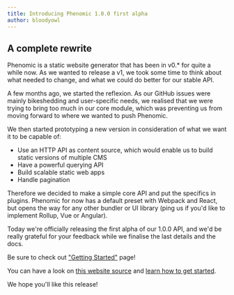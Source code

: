 ```yaml
---
title: Introducing Phenomic 1.0.0 first alpha
author: bloodyowl
---
```


## A complete rewrite

Phenomic is a static website generator that has been in v0.\* for quite a while
now. As we wanted to release a v1, we took some time to think about what needed
to change, and what we could do better for our stable API.

A few months ago, we started the reflexion. As our GitHub issues were mainly
bikeshedding and user-specific needs, we realised that we were trying to bring
too much in our core module, which was preventing us from moving forward to
where we wanted to push Phenomic.

We then started prototyping a new version in consideration of what we want it to
be capable of:

- Use an HTTP API as content source, which would enable us to build static
  versions of multiple CMS
- Have a powerful querying API
- Build scalable static web apps
- Handle pagination

Therefore we decided to make a simple core API and put the specifics in plugins.
Phenomic for now has a default preset with Webpack and React, but opens the way
for any other bundler or UI library (ping us if you'd like to implement Rollup,
Vue or Angular).

Today we're officially releasing the first alpha of our 1.0.0 API, and we'd be
really grateful for your feedback while we finalise the last details and the
docs.

Be sure to check out ["Getting Started"](https://phenomic.io/en/tutorials/)
page!

You can have a look on
[this website source](https://github.com/phenomic/phenomic/tree/master/website)
and
[learn how to get started](https://github.com/phenomic/phenomic/tree/master/packages/preset-react-app/docs/getting-started/README.md).

We hope you'll like this release!
